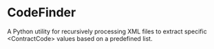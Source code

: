 # CodeFinder
A Python utility for recursively processing XML files to extract specific &lt;ContractCode> values based on a predefined list.
